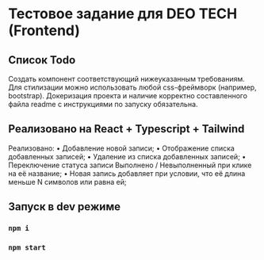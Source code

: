 # Тестовое задание для DEO TECH (Frontend)

## Список Todo
Создать компонент соответствующий нижеуказанным требованиям. Для
стилизации можно использовать любой css-фреймворк (например, bootstrap).
Докеризация проекта и наличие корректно составленного файла readme с
инструкциями по запуску обязательна.

## Реализовано на React + Typescript + Tailwind
Реализовано: 
• Добавление новой записи;
• Отображение списка добавленных записей;
• Удаление из списка добавленных записей;
• Переключение статуса записи Выполнено / Невыполненный при клике на её
название;
• Новая запись добавляет при условии, что её длина меньше N символов или
равна ей;

## Запуск в dev режиме
### `npm i`
### `npm start`
